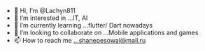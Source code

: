 - 👋 Hi, I’m @Lachyn811
- 👀 I’m interested in ...IT, AI
- 🌱 I’m currently learning ...flutter/ Dart nowadays
- 💞️ I’m looking to collaborate on ...Mobile applications and games
- 📫 How to reach me ...shanepesowal@mail.ru

<!---
Lachyn811/Lachyn811 is a ✨ special ✨ repository because its `README.md` (this file) appears on your GitHub profile.
You can click the Preview link to take a look at your changes.
--->
